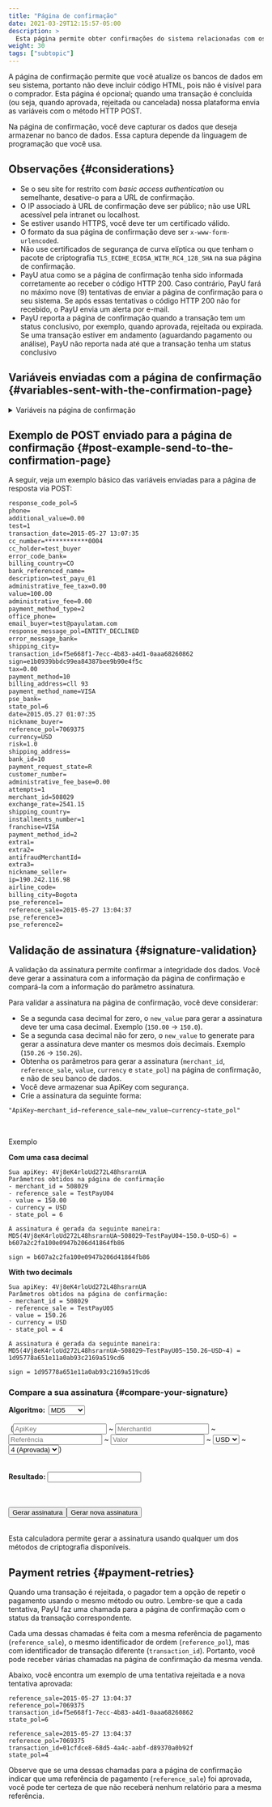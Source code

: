 ```yaml
---
title: "Página de confirmação"
date: 2021-03-29T12:15:57-05:00
description: >
  Esta página permite obter confirmações do sistema relacionadas com os resultados da transação. Você pode atualizar os inventários, ordens ou bancos de dados do seu sistema. Esta página não é visível para o cliente e seu objetivo é permitir a comunicação entre sistemas. Os dados são enviados por método HTTP POST.</br>ISe o pagador gerar novas tentativas de pagamento durante o processo de pagamento, uma página de confirmação será gerada para cada transação. Esta página é invocada para estados aprovados e rejeitados.
weight: 30
tags: ["subtopic"]
---
```

<script src="http://ajax.aspnetcdn.com/ajax/jquery.validate/1.13.0/jquery.validate.min.js"></script>
<script src="http://ajax.aspnetcdn.com/ajax/jquery.validate/1.13.0/additional-methods.min.js"></script>
<script src="/js/signature-generator/md5.js"></script>
<script src="/js/signature-generator/sha1.js"></script>
<script src="/js/signature-generator/sha256.js"></script>
<script src="/js/signature-generator/signature-generator.js"></script>

A página de confirmação permite que você atualize os bancos de dados em seu sistema, portanto não deve incluir código HTML, pois não é visível para o comprador. Esta página é opcional; quando uma transação é concluída (ou seja, quando aprovada, rejeitada ou cancelada) nossa plataforma envia as variáveis com o método HTTP POST.

Na página de confirmação, você deve capturar os dados que deseja armazenar no banco de dados. Essa captura depende da linguagem de programação que você usa.

## Observações {#considerations}
* Se o seu site for restrito com _basic access authentication_ ou semelhante, desative-o para a URL de confirmação.
* O IP associado à URL de confirmação deve ser público; não use URL acessível pela intranet ou localhost.
* Se estiver usando HTTPS, você deve ter um certificado válido.
* O formato da sua página de confirmação deve ser `x-www-form-urlencoded`.
* Não use certificados de segurança de curva elíptica ou que tenham o pacote de criptografia `TLS_ECDHE_ECDSA_WITH_RC4_128_SHA` na sua página de confirmação.
* PayU atua como se a página de confirmação tenha sido informada corretamente ao receber o código HTTP 200. Caso contrário, PayU fará no máximo nove (9) tentativas de enviar a página de confirmação para o seu sistema. Se após essas tentativas o código HTTP 200 não for recebido, o PayU envia um alerta por e-mail.
* PayU reporta a página de confirmação quando a transação tem um status conclusivo, por exemplo, quando aprovada, rejeitada ou expirada. Se uma transação estiver em andamento (aguardando pagamento ou análise), PayU não reporta nada até que a transação tenha um status conclusivo
 
## Variáveis enviadas com a página de confirmação {#variables-sent-with-the-confirmation-page}

<details>
<summary>Variáveis na página de confirmação</summary>
<br>
<div class="variables"></div>

| Campo | Tipo | Tamanho | Descrição |
|-|-|-|-|
| merchant_id | Numérico | 12 | O número de identificação do vendedor no sistema PayU, você encontra este número no e-mail de criação de conta. |
| state_pol | Alfanumérico | 32 | Indica o status da transação no sistema.<br>[Veja o status da transação na coluna fornecida]({{< ref "response-codes-and-variables.html#response-codes-sent-to-the-confirmation-page" >}}). |
| risk | Decimal (#.00) | — | Risco associado à transação. Valores entre 0 e 1.<br>Quanto maior o valor, maior o risco.<br>Formato `###.00`. |
| response_code_pol | Alfanumérico | 255 | Código de resposta do PayU.<br>[Veja os códigos de resposta na coluna fornecida]({{< ref "response-codes-and-variables.html#response-codes-sent-to-the-confirmation-page" >}}). |
| reference_sale | Alfanumérico | 255 | Referência da venda ou ordem. Deve ser exclusiva para cada transação enviada ao sistema. |
| reference_pol | Alfanumérico | 255 | O número de referência ou transação gerado pelo PayU. |
| sign | Alfanumérico | 255 | Assinatura digital criada para cada uma das transações. |
| extra1 | Alfanumérico | 255 | Campo adicional para envio de informações sobre a compra. |
| extra2 | Alfanumérico | 255 | Campo adicional para envio de informações sobre a compra. |
| payment_method | Numérico | — | O identificador interno do método de pagamento usado.<br>[Veja os códigos dos métodos de pagamento]({{< ref "response-codes-and-variables.html#codes-of-the-payment-methods" >}}). |
| payment_method_type | Numérico | — | O tipo de método de pagamento usado para pagar. |
| installments_number | Numérico | — | Quantidade de parcelas em que o pagamento com cartão de crédito foi programado. |
| value | Numérico | 14,2 | Valor total da transação. Ele pode conter dois dígitos decimais. Por exemplo, 10000.00 ou 10000 |
| tax | Numérico | 14,2 | Valor do IVA da transação. Se for enviado IVA zero, o sistema aplicará automaticamente 19%. Ele pode conter dois dígitos decimais. Por exemplo: 19000.00. Caso você não tenha IVA, deve preencher 0. |
| additional_value | Numérico | 14,2 | Valor Adicional Não Comissionado. |
| transaction_date | Date(YYYY-MM-DD HH:mm:ss) | — | A data em que a transação foi feita. |
| currency | Alfanumérico | 3 | A moeda em que o pagamento é feito.<br>[Veja as moedas aceitas]({{< ref "response-codes-and-variables.html#accepted-currencies" >}}). |
| email_buyer | Alfanumérico | 255 | Campo que contém o endereço de e-mail do comprador para notificar o resultado da transação. Recomenda-se validar quando os dados são extraídos de um formulário. |
| cus | Alfanumérico | 64 | O CUS (unique tracking code) é a referência do pagamento dentro do Banco, válido apenas para pagamentos com PSE. |
| pse_bank | Alfanumérico | 255 | O nome do banco, válido apenas para pagamentos com PSE. |
| test | Boolean (true, false) | — | Variável para identificar se a operação foi um teste. |
| description | Alfanumérico | 255 | Descrição da venda. |
| billing_address | Alfanumérico | 255 | O endereço de cobrança |
| shipping_address | Alfanumérico | 50 | O endereço de entrega da mercadoria. |
| phone | Alfanumérico | 20 | O telefone residencial do comprador. |
| office_phone | Alfanumérico | 20 |O telefone do comprador em horário comercial. |
| account_number_ach | Alfanumérico | 36 | O identificador da transação. |
| account_type_ach | Alfanumérico | 36 | O identificador da transação. |
| administrative_fee | Decimal (#.00) | — | Valor da taxa administrativa | 
| administrative_fee_base | Decimal (#.00) | — | Valor base da taxa administrativa |
| administrative_fee_tax | Decimal (#.00) | — | Valor do imposto da taxa administrativa |
| airline_code | Alfanumérico | 4 | Código da companhia aérea |
| attempts | Numérico | — | Número de tentativas de envio da confirmação. |
| authorization_code | Alfanumérico | 12 | Código de autorização de venda |
| bank_id | Alfanumérico | 255 | Identificador do banco |
| billing_city | Alfanumérico | 255 | Cidade de cobrança. |
| billing_country | Alfanumérico | 2 | O código ISO do país associado ao endereço de cobrança. |
| commision_pol | Decimal (#.00) | — | Valor da comissão. |
| commision_pol_currency | Alfanumérico | 3 | Moeda da comissão |
| customer_number | Numérico | — | Número do cliente. |
| date | Date (YYYY-MM-DD HH:mm:ss) | — |Data da operação. |
| error_code_bank | Alfanumérico | 255 | | error_code_bank | Alfanumérico | 255 | Código de erro do banco. |
| error_message_bank | Alfanumérico | 255 | Mensagem de erro do banco |
| exchange_rate | Decimal (#.00) | — | Valor da taxa de câmbio. |
| ip | Alfanumérico | 39 | O endereço IP a partir do qual a transação foi feita. |
| nickname_buyer | Alfanumérico | 150 | Nome abreviado do comprador. |
| nickname_seller | Alfanumérico | 150 | Nome abreviado do vendedor. |
| payment_method_id | Numérico | — | Identificador dos métodos de pagamento.<br>[Veja os códigos dos métodos de pagamento]({{< ref "response-codes-and-variables.html#codes-of-the-payment-methods" >}}). |
| payment_request_state | Alfanumérico | 32 | Status da solicitação de pagamento. |
| pse_reference1 | Alfanumérico | 255 | Nº de referência 1 para pagamentos PSE. |
| pse_reference2 | Alfanumérico | 255 | Nº de referência 2 para pagamentos PSE. |
| pse_reference3 | Alfanumérico | 255 | Nº de referência 3 para pagamentos PSE. |
| response_message_pol | Alfanumérico | 255 | Mensagem de resposta de PayU.<br>[Veja as mensagens de resposta na coluna disponível]({{< ref "response-codes-and-variables.html#response-codes-sent-to-the-confirmation-page" >}}). |
| shipping_city | Alfanumérico | 50 | A cidade onde a mercadoria é entregue. |
| shipping_country | Alfanumérico | 2 | O código ISO associado ao país onde a mercadoria é entregue. |
| transaction_bank_id | Alfanumérico | 255 | ID da transação no sistema do banco. |
| transaction_id | Alfanumérico | 36 | Identificador da transação. |
| payment_method_name | Alfa Numérico | 255 | Método de pagamento utilizado, por exemplo VISA. |

</details>

## Exemplo de POST enviado para a página de confirmação {#post-example-send-to-the-confirmation-page}
A seguir, veja um exemplo básico das variáveis enviadas para a página de resposta via POST:

```HTML
response_code_pol=5
phone=
additional_value=0.00
test=1
transaction_date=2015-05-27 13:07:35
cc_number=************0004
cc_holder=test_buyer
error_code_bank=
billing_country=CO
bank_referenced_name=
description=test_payu_01
administrative_fee_tax=0.00
value=100.00
administrative_fee=0.00
payment_method_type=2
office_phone=
email_buyer=test@payulatam.com
response_message_pol=ENTITY_DECLINED
error_message_bank=
shipping_city=
transaction_id=f5e668f1-7ecc-4b83-a4d1-0aaa68260862
sign=e1b0939bbdc99ea84387bee9b90e4f5c
tax=0.00
payment_method=10
billing_address=cll 93
payment_method_name=VISA
pse_bank=
state_pol=6
date=2015.05.27 01:07:35
nickname_buyer=
reference_pol=7069375
currency=USD
risk=1.0
shipping_address=
bank_id=10
payment_request_state=R
customer_number=
administrative_fee_base=0.00
attempts=1
merchant_id=508029
exchange_rate=2541.15
shipping_country=
installments_number=1
franchise=VISA
payment_method_id=2
extra1=
extra2=
antifraudMerchantId=
extra3=
nickname_seller=
ip=190.242.116.98
airline_code=
billing_city=Bogota
pse_reference1=
reference_sale=2015-05-27 13:04:37
pse_reference3=
pse_reference2=
```

## Validação de assinatura {#signature-validation}
A validação da assinatura permite confirmar a integridade dos dados. Você deve gerar a assinatura com a informação da página de confirmação e compará-la com a informação do parâmetro assinatura.

Para validar a assinatura na página de confirmação, você deve considerar:

* Se a segunda casa decimal for zero, o `new_value` para gerar a assinatura deve ter uma casa decimal. Exemplo (`150.00` -> `150.0`).
* Se a segunda casa decimal não for zero, o `new_value` to generate para gerar a assinatura deve manter os mesmos dois decimais. Exemplo (`150.26` -> `150.26`).
* Obtenha os parâmetros para gerar a assinatura (`merchant_id`, `reference_sale`, `value`, `currency` e `state_pol`) na página de confirmação, e não de seu banco de dados. 
* Você deve armazenar sua ApiKey com segurança.
* Crie a assinatura da seguinte forma:

```HTML
"ApiKey~merchant_id~reference_sale~new_value~currency~state_pol"
```
<br>

Exemplo

**Com uma casa decimal**

```
Sua apiKey: 4Vj8eK4rloUd272L48hsrarnUA 
Parâmetros obtidos na página de confirmação
- merchant_id = 508029
- reference_sale = TestPayU04
- value = 150.00
- currency = USD
- state_pol = 6

A assinatura é gerada da seguinte maneira: 
MD5(4Vj8eK4rloUd272L48hsrarnUA~508029~TestPayU04~150.0~USD~6) = b607a2c2fa100e0947b206d41864fb86

sign = b607a2c2fa100e0947b206d41864fb86
```

**With two decimals**

```
Sua apiKey: 4Vj8eK4rloUd272L48hsrarnUA 
Parâmetros obtidos na página de confirmação:
- merchant_id = 508029
- reference_sale = TestPayU05
- value = 150.26
- currency = USD
- state_pol = 4

A assinatura é gerada da seguinte maneira: 
MD5(4Vj8eK4rloUd272L48hsrarnUA~508029~TestPayU05~150.26~USD~4) = 1d95778a651e11a0ab93c2169a519cd6

sign = 1d95778a651e11a0ab93c2169a519cd6 
```

### Compare a sua assinatura {#compare-your-signature}

<!-- Signature generator - confirmation page -->
<div id="blue-box">
<span class="grey-text-13">
<div>
<form method="POST" id="signature_form_confirmation_page" >
    <table>
        <span class="blue-text-13"><b>Algoritmo: &nbsp;</b></span>
        <select id = "signature_algorithm_confirmation_page" class="calc_selector form_control">
            <option  value="md5">MD5</option>
            <option  value="sha1">SHA1</option>
            <option  value="sha256">SHA256</option>
        </select>
        <br>
        <br>
        <span class="calc_text">&nbsp;(</span>
        <input class="form_control" type="text"  id ="signature_apikey_confirmation_page" name = "signature_apikey_confirmation_page" placeholder="ApiKey" maxlength="26"> ~
        <input class="form_control number" type="text"  id ="signature_merchanId_confirmation_page" name = "signature_merchanId_confirmation_page" placeholder="MerchantId" maxlength="7"> ~
        <input class="form_control" type="text"  id ="signature_referenceCode_confirmation_page" name = "signature_referenceCode_confirmation_page" placeholder="Referência" maxlength="255"> ~
        <input class="form_control  number" type="text" id ="signature_amount_confirmation_page" name = "signature_amount_confirmation_page" placeholder="Valor" maxlength="14"> ~
        <select id = "signature_currency_confirmation_page" class="calc_selector form_control" >
            <option  value="USD">USD</option>
            <option  value="COP">COP</option>
            <option  value="MXN">MXN</option>
            <option  value="ARS">ARS</option>
            <option  value="PEN">PEN</option>
            <option  value="BRL">BRL</option>
            <option  value="CLP">CLP</option>
        </select> ~
        <select id = "signature_state_pol_confirmation_page" class="calc_selector form_control" >
            <option  value="4">4 (Aprovada)</option>
            <option  value="6">6 (Rejeitada)</option>
            <option  value="5">5 (Expirada)</option>
        </select>
        <span class="calc_text">)</span>
        <br>
        <br>
        <br>
        <span class="blue-text-13"><b>Resultado:&nbsp;</b></span><input class="form_control" id ="signature_generated_confirmation_page" name = "signature_generated_confirmation_page" value = ""  readonly />
    </table>
    <br>
    <table width="50%"  border="0" cellspacing="2" cellpadding="2">
        <input type="button" name="signature_generate_confirmation_page" id="signature_generate_confirmation_page" value="Gerar assinatura" >
        <input type="button" name="signature_generate_again_confirmation_page" id="signature_generate_again_confirmation_page" value="Gerar nova assinatura" >
    </table>
</form>
</div>
</span>
</div>
<!-- End of signature generator - confirmation page -->

Esta calculadora permite gerar a assinatura usando qualquer um dos métodos de criptografia disponíveis.

## Payment retries {#payment-retries}
Quando uma transação é rejeitada, o pagador tem a opção de repetir o pagamento usando o mesmo método ou outro. Lembre-se que a cada tentativa, PayU faz uma chamada para a página de confirmação com o status da transação correspondente.

Cada uma dessas chamadas é feita com a mesma referência de pagamento (`reference_sale`), o mesmo identificador de ordem (`reference_pol`), mas com identificador de transação diferente (`transaction_id`). Portanto, você pode receber várias chamadas na página de confirmação da mesma venda.

Abaixo, você encontra um exemplo de uma tentativa rejeitada e a nova tentativa aprovada:

````
reference_sale=2015-05-27 13:04:37
reference_pol=7069375
transaction_id=f5e668f1-7ecc-4b83-a4d1-0aaa68260862
state_pol=6

reference_sale=2015-05-27 13:04:37
reference_pol=7069375
transaction_id=01cfdce8-68d5-4a4c-aabf-d89370a0b92f
state_pol=4
````

Observe que se uma dessas chamadas para a página de confirmação indicar que uma referência de pagamento (`reference_sale`) foi aprovada, você pode ter certeza de que não receberá nenhum relatório para a mesma referência.